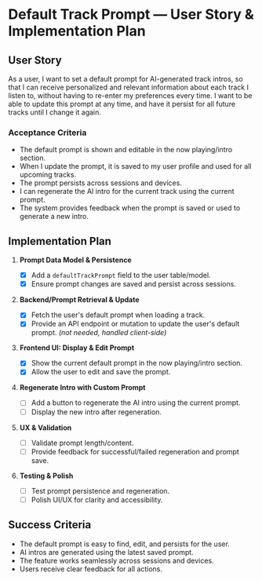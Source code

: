 # Default Track Prompt — User Story & Implementation Plan

## User Story

As a user, I want to set a default prompt for AI-generated track intros, so that I can receive personalized and relevant information about each track I listen to, without having to re-enter my preferences every time. I want to be able to update this prompt at any time, and have it persist for all future tracks until I change it again.

### Acceptance Criteria

- The default prompt is shown and editable in the now playing/intro section.
- When I update the prompt, it is saved to my user profile and used for all upcoming tracks.
- The prompt persists across sessions and devices.
- I can regenerate the AI intro for the current track using the current prompt.
- The system provides feedback when the prompt is saved or used to generate a new intro.

## Implementation Plan

1. **Prompt Data Model & Persistence**

   - [x] Add a `defaultTrackPrompt` field to the user table/model.
   - [x] Ensure prompt changes are saved and persist across sessions.

2. **Backend/Prompt Retrieval & Update**

   - [x] Fetch the user's default prompt when loading a track.
   - [x] Provide an API endpoint or mutation to update the user's default prompt. _(not needed, handled client-side)_

3. **Frontend UI: Display & Edit Prompt**

   - [x] Show the current default prompt in the now playing/intro section.
   - [x] Allow the user to edit and save the prompt.

4. **Regenerate Intro with Custom Prompt**

   - [ ] Add a button to regenerate the AI intro using the current prompt.
   - [ ] Display the new intro after regeneration.

5. **UX & Validation**

   - [ ] Validate prompt length/content.
   - [ ] Provide feedback for successful/failed regeneration and prompt save.

6. **Testing & Polish**
   - [ ] Test prompt persistence and regeneration.
   - [ ] Polish UI/UX for clarity and accessibility.

## Success Criteria

- The default prompt is easy to find, edit, and persists for the user.
- AI intros are generated using the latest saved prompt.
- The feature works seamlessly across sessions and devices.
- Users receive clear feedback for all actions.
